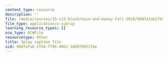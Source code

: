 ```yaml
---
content_type: resource
description: ''
file: /media/courses/15-s12-blockchain-and-money-fall-2018/9007afab2fd4f79646bc3db9709517be_ObGYNQLG3us.srt
file_type: application/x-subrip
learning_resource_types: []
ocw_type: OCWFile
resourcetype: Other
title: 3play caption file
uid: 9007afab-2fd4-f796-46bc-3db9709517be
---
```

